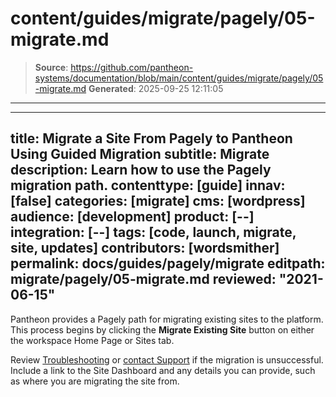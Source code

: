 # content/guides/migrate/pagely/05-migrate.md

> **Source**: https://github.com/pantheon-systems/documentation/blob/main/content/guides/migrate/pagely/05-migrate.md
> **Generated**: 2025-09-25 12:11:05

---

---
title: Migrate a Site From Pagely to Pantheon Using Guided Migration
subtitle: Migrate
description: Learn how to use the Pagely migration path.
contenttype: [guide]
innav: [false]
categories: [migrate]
cms: [wordpress]
audience: [development]
product: [--]
integration: [--]
tags: [code, launch, migrate, site, updates]
contributors: [wordsmither]
permalink: docs/guides/pagely/migrate
editpath: migrate/pagely/05-migrate.md
reviewed: "2021-06-15"
---

Pantheon provides a Pagely path for migrating existing sites to the platform. This process begins by clicking the **Migrate Existing Site** button on either the workspace Home Page or Sites tab.

<Partial file="migrate/migrate-wp.md" />

Review [Troubleshooting](/guides/pagely/troubleshooting) or [contact Support](/guides/support/contact-support/) if the migration is unsuccessful. Include a link to the Site Dashboard and any details you can provide, such as where you are migrating the site from.
